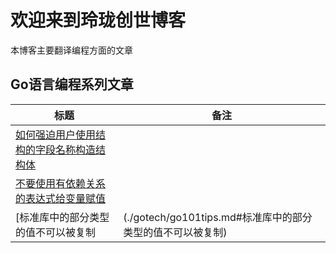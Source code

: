 # 欢迎来到玲珑创世博客

本博客主要翻译编程方面的文章

## Go语言编程系列文章

| 标题                                                                 | 备注                                        |
|--------------------------------------------------------------------|-------------------------------------------|
| [如何强迫用户使用结构的字段名称构造结构体](./gotech/go101tips.md#如何强迫用户使用结构的字段名称构造结构体) |                                           |
| [不要使用有依赖关系的表达式给变量赋值](./gotech/go101tips.md#不要使用有依赖关系的表达式给变量赋值)     |                                           |
| [标准库中的部分类型的值不可以被复制                                                 | (./gotech/go101tips.md#标准库中的部分类型的值不可以被复制) |
